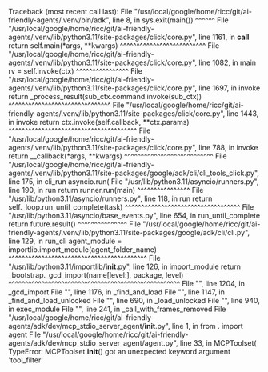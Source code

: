 
Traceback (most recent call last):
  File "/usr/local/google/home/ricc/git/ai-friendly-agents/.venv/bin/adk", line 8, in <module>
    sys.exit(main())
             ^^^^^^
  File "/usr/local/google/home/ricc/git/ai-friendly-agents/.venv/lib/python3.11/site-packages/click/core.py", line 1161, in __call__
    return self.main(*args, **kwargs)
           ^^^^^^^^^^^^^^^^^^^^^^^^^^
  File "/usr/local/google/home/ricc/git/ai-friendly-agents/.venv/lib/python3.11/site-packages/click/core.py", line 1082, in main
    rv = self.invoke(ctx)
         ^^^^^^^^^^^^^^^^
  File "/usr/local/google/home/ricc/git/ai-friendly-agents/.venv/lib/python3.11/site-packages/click/core.py", line 1697, in invoke
    return _process_result(sub_ctx.command.invoke(sub_ctx))
                           ^^^^^^^^^^^^^^^^^^^^^^^^^^^^^^^
  File "/usr/local/google/home/ricc/git/ai-friendly-agents/.venv/lib/python3.11/site-packages/click/core.py", line 1443, in invoke
    return ctx.invoke(self.callback, **ctx.params)
           ^^^^^^^^^^^^^^^^^^^^^^^^^^^^^^^^^^^^^^^
  File "/usr/local/google/home/ricc/git/ai-friendly-agents/.venv/lib/python3.11/site-packages/click/core.py", line 788, in invoke
    return __callback(*args, **kwargs)
           ^^^^^^^^^^^^^^^^^^^^^^^^^^^
  File "/usr/local/google/home/ricc/git/ai-friendly-agents/.venv/lib/python3.11/site-packages/google/adk/cli/cli_tools_click.py", line 175, in cli_run
    asyncio.run(
  File "/usr/lib/python3.11/asyncio/runners.py", line 190, in run
    return runner.run(main)
           ^^^^^^^^^^^^^^^^
  File "/usr/lib/python3.11/asyncio/runners.py", line 118, in run
    return self._loop.run_until_complete(task)
           ^^^^^^^^^^^^^^^^^^^^^^^^^^^^^^^^^^^
  File "/usr/lib/python3.11/asyncio/base_events.py", line 654, in run_until_complete
    return future.result()
           ^^^^^^^^^^^^^^^
  File "/usr/local/google/home/ricc/git/ai-friendly-agents/.venv/lib/python3.11/site-packages/google/adk/cli/cli.py", line 129, in run_cli
    agent_module = importlib.import_module(agent_folder_name)
                   ^^^^^^^^^^^^^^^^^^^^^^^^^^^^^^^^^^^^^^^^^^
  File "/usr/lib/python3.11/importlib/__init__.py", line 126, in import_module
    return _bootstrap._gcd_import(name[level:], package, level)
           ^^^^^^^^^^^^^^^^^^^^^^^^^^^^^^^^^^^^^^^^^^^^^^^^^^^^
  File "<frozen importlib._bootstrap>", line 1204, in _gcd_import
  File "<frozen importlib._bootstrap>", line 1176, in _find_and_load
  File "<frozen importlib._bootstrap>", line 1147, in _find_and_load_unlocked
  File "<frozen importlib._bootstrap>", line 690, in _load_unlocked
  File "<frozen importlib._bootstrap_external>", line 940, in exec_module
  File "<frozen importlib._bootstrap>", line 241, in _call_with_frames_removed
  File "/usr/local/google/home/ricc/git/ai-friendly-agents/adk/dev/mcp_stdio_server_agent/__init__.py", line 1, in <module>
    from . import agent
  File "/usr/local/google/home/ricc/git/ai-friendly-agents/adk/dev/mcp_stdio_server_agent/agent.py", line 33, in <module>
    MCPToolset(
TypeError: MCPToolset.__init__() got an unexpected keyword argument 'tool_filter'
